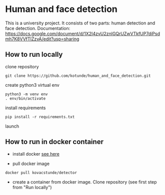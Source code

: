 # Human and face detection

This is a university project. It consists of two parts: human detection and face detection.
Documentation: https://docs.google.com/document/d/1X2I4zvU2znlGQrUZwVTkfUP7diPsdmh7K8VVfTlZzvA/edit?usp=sharing


## How to run locally
clone repository

 ```
 git clone https://github.com/kotunde/human_and_face_detection.git
 ```
 
create python3 virtual env
```
python3 -m venv env
. env/bin/activate
```

install requirements
```
pip install -r requirements.txt
```

launch



## How to run in docker container
- install docker [see here](https://docs.docker.com/engine/install/ubuntu/#installation-methods)

- pull docker image 
```
docker pull kovacstunde/detector
```
- create a container from docker image. Clone repository (see first step from "Run locally")

